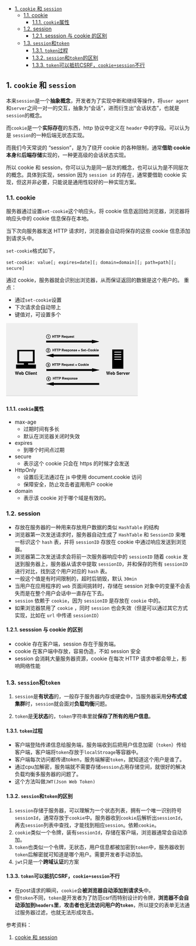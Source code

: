 - [1. `cookie` 和 `session`](#1-cookie-和-session)
  - [1.1. cookie](#11-cookie)
    - [1.1.1. `cookie`属性](#111-cookie属性)
  - [1.2. session](#12-session)
    - [1.2.1. sesssion 与 cookie 的区别](#121-sesssion-与-cookie-的区别)
  - [1.3. `session`和`token`](#13-session和token)
    - [1.3.1. `token`过程](#131-token过程)
    - [1.3.2. `session`和`token`的区别](#132-session和token的区别)
    - [1.3.3. `token`可以抵抗CSRF，`cookie+session`不行](#133-token可以抵抗csrfcookiesession不行)


## 1. `cookie` 和 `session`
本来`session`是一个**抽象概念**，开发者为了实现中断和继续等操作，将`user agent`和`server`之间一对一的交互，抽象为“会话”，进而衍生出“会话状态”，也就是`session`的概念。

 而`cookie`是一个**实际存在**的东西，http 协议中定义在 `header` 中的字段。可以认为是 `session`的一种后端无状态实现。

而我们今天常说的 “session”，是为了绕开 cookie 的各种限制，通常**借助 cookie 本身**和**后端存储**实现的，一种更高级的会话状态实现。

所以 cookie 和 session，你可以认为是同一层次的概念，也可以认为是不同层次的概念。具体到实现，session 因为 `session id` 的存在，通常要借助 cookie 实现，但这并非必要，只能说是通用性较好的一种实现方案。


### 1.1. cookie 
服务器通过设置`set-cookie`这个响应头，将 cookie 信息返回给浏览器，浏览器将响应头中的 cookie 信息保存在本地。

当下次向服务器发送 HTTP 请求时，浏览器会自动将保存的这些 cookie 信息添加到请求头中。

`set-cookie`格式如下，
```
set-cookie: value[; expires=date][; domain=domain][; path=path][; secure]
```

通过 cookie，服务器就会识别出浏览器，从而保证返回的数据是这个用户的。
重点：
- 通过`set-cookie`设置
- 下次请求会自动带上
- 键值对，可设置多个

![set cookie](../../imgs/set_cookie.jpg)



#### 1.1.1. `cookie`属性
- max-age
  - 过期时间有多长
  - 默认在浏览器关闭时失效
- expires
  - 到哪个时间点过期
- secure
  - 表示这个 cookie 只会在 https 的时候才会发送
- HttpOnly
  - 设置后无法通过在 js 中使用 document.cookie 访问
  - 保障安全，防止攻击者盗用用户 cookie
- domain
  - 表示该 cookie 对于哪个域是有效的。



### 1.2. session

- 存放在服务器的一种用来存放用户数据的类似 `HashTable` 的结构
- 浏览器第一次发送请求时，服务器自动生成了 `HashTable` 和 `SessionID` 来唯一标识这个 `hash` 表，并将 `sessionID` 存放在 cookie 中通过响应发送到浏览器。
- 浏览器第二次发送请求会将前一次服务器响应中的 `sessionID` 随着 `cookie` 发送到服务器上，服务器从请求中提取 `sessionID`，并和保存的所有 `sessionID` 进行对比，找到这个用户对应的 `hash` 表。
- 一般这个值是有时间限制的，超时后销毁，默认 `30min`
- 当用户在应用程序的 `web` 页面间挑转时，存储在 session 对象中的变量不会丢失而是在整个用户会话中一直存在下去。
- `session` 依赖于 `cookie`，因为 `sessionID` 是存放在 `cookie` 中的。 
- 如果浏览器禁用了 `cookie` ，同时 `session` 也会失效（但是可以通过其它方式实现，比如在 `url` 中传递 `sessionID`）



#### 1.2.1. sesssion 与 cookie 的区别

- cookie 存在客户端，session 存在于服务端。
- cookie 在客户端中存放，容易伪造，不如 session 安全
- session 会消耗大量服务器资源，cookie 在每次 HTTP 请求中都会带上，影响网络性能



### 1.3. `session`和`token`

1. `session`是**有状态**的，一般存于服务器内存或硬盘中，当服务器采用**分布式或集群**时，`session`就会面对**负载均衡**问题。
  
2. `token`是**无状态**的，`token`字符串里就**保存了所有的用户信息**。



#### 1.3.1. `token`过程

- 客户端登陆传递信息给服务端，服务端收到后把用户信息加密（`token`）传给客户端，客户端将`token`存放于`localStroage`等容器中。
- 客户端每次访问都传递token，服务端解密`token`，就知道这个用户是谁了。
- 通过cpu加解密，服务端就不需要存储`session`占用存储空间，就很好的解决负载均衡多服务器的问题了。
- 这个方法叫做`JWT(Json Web Token)`



#### 1.3.2. `session`和`token`的区别

1. `session`存储于服务器，可以理解为一个状态列表，拥有一个唯一识别符号`sessionId`，通常存放于`cookie`中。服务器收到`cookie`后解析出`sessionId`，再去`session`列表中查找，才能找到相应`session`。依赖`cookie`。
2. `cookie`类似一个令牌，装有`sessionId`，存储在客户端，浏览器通常会自动添加。
3. `token`也类似一个令牌，无状态，用户信息都被加密到`token`中，服务器收到`token`后解密就可知道是哪个用户。需要开发者手动添加。
4. `jwt`只是一个**跨域认证**的方案



#### 1.3.3. `token`可以抵抗CSRF，`cookie+session`不行

- 在post请求的瞬间，`cookie`会**被浏览器自动添加到请求头**中。
- 但`token`不同，`token`是开发者为了防范csrf而特别设计的令牌，**浏览器不会自动添加到`headers`里**，**攻击者也无法访问用户的`token`**，所以提交的表单无法通过服务器过滤，也就无法形成攻击。


参考资料：
1. [cookie 和 session](https://github.com/huyaocode/webKnowledge/blob/master/%E7%BD%91%E7%BB%9C/cookie%E5%92%8Csession.md)


